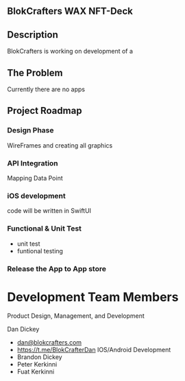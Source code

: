 ## BlokCrafters WAX NFT-Deck

## Description
BlokCrafters is working on development of a 

## The Problem 
Currently there are no apps

## Project Roadmap

### Design Phase
WireFrames and creating all graphics

### API Integration
Mapping Data Point

### iOS development 
code will be written in SwiftUI

### Functional & Unit Test
- unit test
- funtional testing 


### Release the App to App store

# Development Team Members
Product Design, Management, and Development

Dan Dickey
- dan@blokcrafters.com
- https://t.me/BlokCrafterDan
IOS/Android Development
- Brandon Dickey
- Peter Kerkinni
- Fuat Kerkinni
